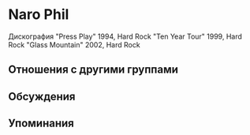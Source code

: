# Naro Phil

Дискография
"Press Play" 1994, Hard Rock
"Ten Year Tour" 1999, Hard Rock
"Glass Mountain" 2002, Hard Rock

## Отношения с другими группами


## Обсуждения


## Упоминания

